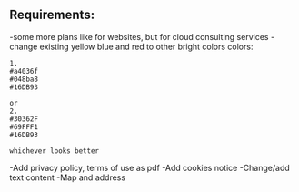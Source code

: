 ## Requirements:

-some more plans like for websites, but for cloud consulting services
-change existing yellow blue and red to other bright colors
colors:

    1.
    #a4036f
    #048ba8
    #16DB93

    or
    2.
    #30362F
    #69FFF1
    #16DB93

    whichever looks better

-Add privacy policy, terms of use as pdf
-Add cookies notice
-Change/add text content
-Map and address
